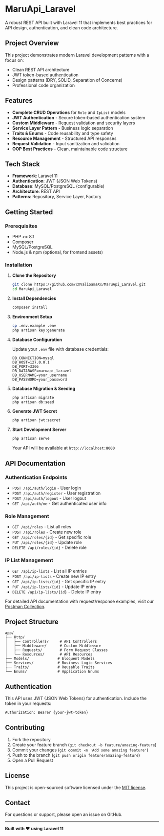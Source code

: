 # MaruApi_Laravel

A robust REST API built with Laravel 11 that implements best practices for API design, authentication, and clean code architecture.

## Project Overview

This project demonstrates modern Laravel development patterns with a focus on:
- Clean REST API architecture
- JWT token-based authentication
- Design patterns (DRY, SOLID, Separation of Concerns)
- Professional code organization

## Features

- **Complete CRUD Operations** for `Role` and `IpList` models
- **JWT Authentication** - Secure token-based authentication system
- **Custom Middleware** - Request validation and security layers
- **Service Layer Pattern** - Business logic separation
- **Traits & Enums** - Code reusability and type safety
- **Resource Management** - Structured API responses
- **Request Validation** - Input sanitization and validation
- **OOP Best Practices** - Clean, maintainable code structure

## Tech Stack

- **Framework**: Laravel 11
- **Authentication**: JWT (JSON Web Tokens)
- **Database**: MySQL/PostgreSQL (configurable)
- **Architecture**: REST API
- **Patterns**: Repository, Service Layer, Factory

## Getting Started

### Prerequisites

- PHP >= 8.1
- Composer
- MySQL/PostgreSQL
- Node.js & npm (optional, for frontend assets)

### Installation

1. **Clone the Repository**
   ```bash
   git clone https://github.com/xXValiSamaXx/MaruApi_Laravel.git
   cd MaruApi_Laravel
   ```

2. **Install Dependencies**
   ```bash
   composer install
   ```

3. **Environment Setup**
   ```bash
   cp .env.example .env
   php artisan key:generate
   ```

4. **Database Configuration**
   
   Update your `.env` file with database credentials:
   ```env
   DB_CONNECTION=mysql
   DB_HOST=127.0.0.1
   DB_PORT=3306
   DB_DATABASE=maruapi_laravel
   DB_USERNAME=your_username
   DB_PASSWORD=your_password
   ```

5. **Database Migration & Seeding**
   ```bash
   php artisan migrate
   php artisan db:seed
   ```

6. **Generate JWT Secret**
   ```bash
   php artisan jwt:secret
   ```

7. **Start Development Server**
   ```bash
   php artisan serve
   ```

   Your API will be available at `http://localhost:8000`

## API Documentation

### Authentication Endpoints
- `POST /api/auth/login` - User login
- `POST /api/auth/register` - User registration
- `POST /api/auth/logout` - User logout
- `GET /api/auth/me` - Get authenticated user info

### Role Management
- `GET /api/roles` - List all roles
- `POST /api/roles` - Create new role
- `GET /api/roles/{id}` - Get specific role
- `PUT /api/roles/{id}` - Update role
- `DELETE /api/roles/{id}` - Delete role

### IP List Management
- `GET /api/ip-lists` - List all IP entries
- `POST /api/ip-lists` - Create new IP entry
- `GET /api/ip-lists/{id}` - Get specific IP entry
- `PUT /api/ip-lists/{id}` - Update IP entry
- `DELETE /api/ip-lists/{id}` - Delete IP entry

For detailed API documentation with request/response examples, visit our [Postman Collection](https://www.postman.com/mominur23/workspace/laravel-rest/collection/29494647-b8fb4f44-8602-40ba-99ec-573daf0a1996?action=share&creator=29494647).

## Project Structure

```
app/
├── Http/
│   ├── Controllers/     # API Controllers
│   ├── Middleware/      # Custom Middleware
│   ├── Requests/        # Form Request Classes
│   └── Resources/       # API Resources
├── Models/             # Eloquent Models
├── Services/           # Business Logic Services
├── Traits/             # Reusable Traits
└── Enums/              # Application Enums
```

## Authentication

This API uses JWT (JSON Web Tokens) for authentication. Include the token in your requests:

```bash
Authorization: Bearer {your-jwt-token}
```

## Contributing

1. Fork the repository
2. Create your feature branch (`git checkout -b feature/amazing-feature`)
3. Commit your changes (`git commit -m 'Add some amazing feature'`)
4. Push to the branch (`git push origin feature/amazing-feature`)
5. Open a Pull Request

## License

This project is open-sourced software licensed under the [MIT license](https://opensource.org/licenses/MIT).

## Contact

For questions or support, please open an issue on GitHub.

---

**Built with ❤️ using Laravel 11**
